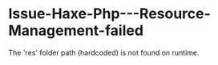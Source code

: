 # Issue-Haxe-Php---Resource-Management-failed


The 'res' folder path (hardcoded) is not found on runtime.



